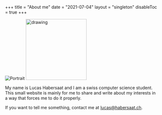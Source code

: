 +++
title = "About me"
date = "2021-07-04"
layout = "singleton"
disableToc = true
+++

![Portrait](/images/portrait.png)
<img src="/images/portrait_circle.png" alt="drawing" width="200"/>

My name is Lucas Habersaat and I am a swiss computer science student.
This small website is mainly for me to share and write about my interests in a way that forces me to do it properly.

If you want to tell me something, contact me at <lucas@habersaat.ch>.
